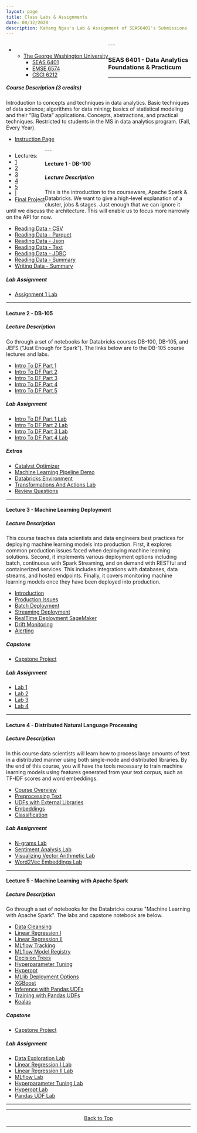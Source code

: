 ```yaml
---
layout: page
title: Class Labs & Assignments
date: 08/12/2020
description: Kahang Ngau's Lab & Assignment of SEAS6401's Submissions
---
```

<a name="top"></a>
<div class="navbar">
    <div class="navbar-inner">
        <ul class="nav" style="float:left">
            <li>
                <ul class="dropdown">
                    <li><a href="#GWU">The George Washington University</a>
                        <ul class="dropdown-content">
                            <li><a href="{{ BASE_PATH }}/pages/SEAS6401.html">SEAS 6401</a></li>
                            <li><a href="{{ BASE_PATH }}/pages/EMSE6574.html">EMSE 6574</a></li>
                            <li><a href="{{ BASE_PATH }}/pages/CSCI6212.html">CSCI 6212</a></li>
                        </ul>
                    </li>
                </ul>
            </li>
        </ul>
    </div>
</div>
---

### <a name="seas6401"></a> SEAS 6401 - Data Analytics Foundations & Practicum

---
##### Course Description (3 credits)
Introduction to concepts and techniques in data analytics. Basic techniques of data science; algorithms for data mining; basics of statistical modeling and their “Big Data” applications. Concepts, abstractions, and practical techniques. Restricted to students in the MS in data analytics program. (Fall, Every Year).

* <a href="{{ BASE_PATH }}/assets/SEAS6401/Apache Spark Overview.html">Instruction Page</a>

<div class="navbar">
    <div class="navbar-inner">
        <ul class="nav" style="float:left">
            <li><a>Lectures:</a></li>
            <li><a href="#seas6401-assignment1">1</a></li>
            <li><a href="#seas6401-assignment2">2</a></li>
            <li><a href="#seas6401-assignment3">3</a></li>
            <li><a href="#seas6401-assignment4">4</a></li>
            <li><a href="#seas6401-assignment5">5</a></li>
            <li><a>|</a></li>
            <li><a href="#seas6401-final-project">Final Project</a></li>
        </ul>
    </div>
</div>
---

####  <a name="seas6401-assignment1"></a>Lecture 1 - DB-100
##### Lecture Description 
This is the introduction to the courseware, Apache Spark & Databricks.
We want to give a high-level explanation of a cluster, jobs & stages.
Just enough that we can ignore it until we discuss the architecture.
This will enable us to focus more narrowly on the API for now.

* <a href="{{ BASE_PATH }}/assets/SEAS6401/HW1/DFRW1-CSV.html">Reading Data - CSV</a>
* <a href="{{ BASE_PATH }}/assets/SEAS6401/HW1/DFRW2-Parquet.html">Reading Data - Parquet</a>
* <a href="{{ BASE_PATH }}/assets/SEAS6401/HW1/DFRW4-JSON.html">Reading Data - Json</a>
* <a href="{{ BASE_PATH }}/assets/SEAS6401/HW1/DFRW 5 - Text.html">Reading Data - Text</a>
* <a href="{{ BASE_PATH }}/assets/SEAS6401/HW1/DFRW 6 - JDBC.html">Reading Data - JDBC</a>
* <a href="{{ BASE_PATH }}/assets/SEAS6401/HW1/DFRW 7 - Summary.html">Reading Data - Summary</a>
* <a href="{{ BASE_PATH }}/assets/SEAS6401/HW1/DFRW 9 - Writing Data.html">Writing Data - Summary</a>


##### Lab Assignment

* <a href="{{ BASE_PATH }}/assets/SEAS6401/HW1/DFRW 8 - Lab.html">Assignment 1 Lab</a>

---

####  <a name="seas6401-assignment2"></a>Lecture 2 - DB-105
##### Lecture Description 
Go through a set of notebooks for Databricks courses DB-100, DB-105, and JEFS ("Just Enough for Spark"). The links below are to the DB-105 course lectures and labs. 

* <a href="{{ BASE_PATH }}/assets/SEAS6401/HW2/Intro To DF Part 1.html">Intro To DF Part 1</a>
* <a href="{{ BASE_PATH }}/assets/SEAS6401/HW2/Intro To DF Part 2.html">Intro To DF Part 2</a>
* <a href="{{ BASE_PATH }}/assets/SEAS6401/HW2/Intro To DF Part 3.html">Intro To DF Part 3</a>
* <a href="{{ BASE_PATH }}/assets/SEAS6401/HW2/Intro To DF Part 4.html">Intro To DF Part 4</a>
* <a href="{{ BASE_PATH }}/assets/SEAS6401/HW2/Intro To DF Part 5.html">Intro To DF Part 5</a>


##### Lab Assignment

* <a href="{{ BASE_PATH }}/assets/SEAS6401/HW2/Intro To DF Part 1 Lab.html">Intro To DF Part 1 Lab</a>
* <a href="{{ BASE_PATH }}/assets/SEAS6401/HW2/Intro To DF Part 2 Lab.html">Intro To DF Part 2 Lab</a>
* <a href="{{ BASE_PATH }}/assets/SEAS6401/HW2/Intro To DF Part 3 Lab.html">Intro To DF Part 3 Lab</a>
* <a href="{{ BASE_PATH }}/assets/SEAS6401/HW2/Intro To DF Part 4 Lab.html">Intro To DF Part 4 Lab</a>


##### Extras

* <a href="{{ BASE_PATH }}/assets/SEAS6401/HW2/Catalyst Optimizer.html">Catalyst Optimizer</a>
* <a href="{{ BASE_PATH }}/assets/SEAS6401/HW2/Machine Learning Pipeline Demo.html">Machine Learning Pipeline Demo</a>
* <a href="{{ BASE_PATH }}/assets/SEAS6401/HW2/Databricks Environment.html">Databricks Environment</a>
* <a href="{{ BASE_PATH }}/assets/SEAS6401/HW2/Transformations And Actions Lab.html">Transformations And Actions Lab</a>
* <a href="{{ BASE_PATH }}/assets/SEAS6401/HW2/Review Questions.html">Review Questions</a>

---

####  <a name="seas6401-assignment3"></a>Lecture 3 - Machine Learning Deployment
##### Lecture Description 
This course teaches data scientists and data engineers best practices for deploying machine learning models into production. First, it explores common production issues faced when deploying machine learning solutions. Second, it implements various deployment options including batch, continuous with Spark Streaming, and on demand with RESTful and containerized services. This includes integrations with databases, data streams, and hosted endpoints. Finally, it covers monitoring machine learning models once they have been deployed into production.

* <a href="{{ BASE_PATH }}/assets/SEAS6401/HW3/01-Course-Overview-and-Setup.html">Introduction</a>
* <a href="{{ BASE_PATH }}/assets/SEAS6401/HW3/02-Production-Issues.html">Production Issues</a>
* <a href="{{ BASE_PATH }}/assets/SEAS6401/HW3/03-Batch-Deployment.html">Batch Deployment</a>
* <a href="{{ BASE_PATH }}/assets/SEAS6401/HW3/04-Streaming-Deployment.html">Streaming Deployment</a>
* <a href="{{ BASE_PATH }}/assets/SEAS6401/HW3/05-Real-Time-Deployment-SageMaker.html">RealTime Deployment SageMaker</a>
* <a href="{{ BASE_PATH }}/assets/SEAS6401/HW3/06-Drift-Monitoring.html">Drift Monitoring</a>
* <a href="{{ BASE_PATH }}/assets/SEAS6401/HW3/07-Alerting.html">Alerting</a>


##### Capstone

* <a href="{{ BASE_PATH }}/assets/SEAS6401/HW3/08-Capstone-Project.html">Capstone Project</a>


##### Lab Assignment

* <a href="{{ BASE_PATH }}/assets/SEAS6401/HW3/03-Lab.html">Lab 1</a>
* <a href="{{ BASE_PATH }}/assets/SEAS6401/HW3/04-Lab.html">Lab 2</a>
* <a href="{{ BASE_PATH }}/assets/SEAS6401/HW3/05-Lab-SageMaker.html">Lab 3</a>
* <a href="{{ BASE_PATH }}/assets/SEAS6401/HW3/06-Lab.html">Lab 4</a>

---

####  <a name="seas6401-assignment4"></a>Lecture 4 - Distributed Natural Language Processing
##### Lecture Description 
In this course data scientists will learn how to process large amounts of text in a distributed manner using both single-node and distributed libraries. By the end of this course, you will have the tools necessary to train machine learning models using features generated from your text corpus, such as TF-IDF scores and word embeddings.

* <a href="{{ BASE_PATH }}/assets/SEAS6401/HW4/NLP 01 - NLP Course Overview.html">Course Overview</a>
* <a href="{{ BASE_PATH }}/assets/SEAS6401/HW4/NLP 02 - Preprocessing Text">Preprocessing Text</a>
* <a href="{{ BASE_PATH }}/assets/SEAS6401/HW4/NLP 03 - UDFs with External Libraries.html">UDFs with External Libraries</a>
* <a href="{{ BASE_PATH }}/assets/SEAS6401/HW4/NLP 04 - Embeddings.html">Embeddings</a>
* <a href="{{ BASE_PATH }}/assets/SEAS6401/HW4/NLP 05 - Classification.html">Classification</a>


##### Lab Assignment

* <a href="{{ BASE_PATH }}/assets/SEAS6401/HW4/NLP 02L - N-grams Lab.html">N-grams Lab</a>
* <a href="{{ BASE_PATH }}/assets/SEAS6401/HW4/NLP 03L - Sentiment Analysis Lab.html">Sentiment Analysis Lab</a>
* <a href="{{ BASE_PATH }}/assets/SEAS6401/HW4/NLP 04L - Visualizing Vector Arithmetic Lab.html">Visualizing Vector Arithmetic Lab</a>
* <a href="{{ BASE_PATH }}/assets/SEAS6401/HW4/NLP 05L - Word2Vec Embeddings Lab.html">Word2Vec Embeddings Lab</a>

---

####  <a name="seas6401-assignment5"></a>Lecture 5 - Machine Learning with Apache Spark
##### Lecture Description 
Go through a set of notebooks for the Databricks course "Machine Learning with Apache Spark". The labs and capstone notebook are below.

* <a href="{{ BASE_PATH }}/assets/SEAS6401/HW5/ML 01 - Data Cleansing.html">Data Cleansing</a>
* <a href="{{ BASE_PATH }}/assets/SEAS6401/HW5/ML 02 - Linear Regression I.html">Linear Regression I</a>
* <a href="{{ BASE_PATH }}/assets/SEAS6401/HW5/ML 03 - Linear Regression II.html">Linear Regression II</a>
* <a href="{{ BASE_PATH }}/assets/SEAS6401/HW5/ML 04 - MLflow Tracking.html">MLflow Tracking</a>
* <a href="{{ BASE_PATH }}/assets/SEAS6401/HW5/ML 05 - MLflow Model Registry.html">MLflow Model Registry</a>
* <a href="{{ BASE_PATH }}/assets/SEAS6401/HW5/ML 06 - Decision Trees.html">Decision Trees</a>
* <a href="{{ BASE_PATH }}/assets/SEAS6401/HW5/ML 07 - Hyperparameter Tuning.html">Hyperparameter Tuning</a>
* <a href="{{ BASE_PATH }}/assets/SEAS6401/HW5/ML 08 - Hyperopt.html">Hyperopt</a>
* <a href="{{ BASE_PATH }}/assets/SEAS6401/HW5/ML 09 - MLlib Deployment Options.html">MLlib Deployment Options</a>
* <a href="{{ BASE_PATH }}/assets/SEAS6401/HW5/ML 10 - XGBoost.html">XGBoost</a>
* <a href="{{ BASE_PATH }}/assets/SEAS6401/HW5/ML 11 - Inference with Pandas UDFs.html">Inference with Pandas UDFs</a>
* <a href="{{ BASE_PATH }}/assets/SEAS6401/HW5/ML 12 - Training with Pandas UDFs.html">Training with Pandas UDFs</a>
* <a href="{{ BASE_PATH }}/assets/SEAS6401/HW5/ML 13 - Koalas.html">Koalas</a>


##### Capstone

* <a href="{{ BASE_PATH }}/assets/SEAS6401/HW5/ML 14 - Capstone Project (1).html">Capstone Project</a>


##### Lab Assignment

* <a href="{{ BASE_PATH }}/assets/SEAS6401/HW5/ML 01L - Data Exploration Lab.html">Data Exploration Lab</a>
* <a href="{{ BASE_PATH }}/assets/SEAS6401/HW5/ML 02L - Linear Regression I Lab.html">Linear Regression I Lab</a>
* <a href="{{ BASE_PATH }}/assets/SEAS6401/HW5/ML 03L - Linear Regression II Lab.html">Linear Regression II Lab</a>
* <a href="{{ BASE_PATH }}/assets/SEAS6401/HW5/ML 05L - MLflow Lab.html">MLflow Lab</a>
* <a href="{{ BASE_PATH }}/assets/SEAS6401/HW5/ML 07L - Hyperparameter Tuning Lab.html">Hyperparameter Tuning Lab</a>
* <a href="{{ BASE_PATH }}/assets/SEAS6401/HW5/ML 08L - Hyperopt Lab.html">Hyperopt Lab</a>
* <a href="{{ BASE_PATH }}/assets/SEAS6401/HW5/ML 12L - Pandas UDF Lab.html">Pandas UDF Lab</a>

---
---

<center><a href="#top">Back to Top</a></center>

---
